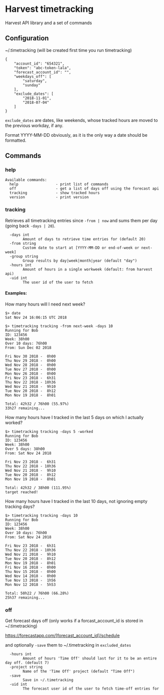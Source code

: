# Harvest timetracking

Harvest API library and a set of commands

## Configuration

~/.timetracking (will be created first time you run timetracking)

```
{
    "account_id": "654321",
    "token": "abc-token-lala",
    "forecast_account_id": "",
    "weekdays_off": [
        "saturday",
        "sunday"
    ],
    "exclude_dates": [
        "2018-11-01",
        "2018-07-04"
    ]
}
```

`exclude_dates` are dates, like weekends, whose tracked hours are moved to the previous workday, if any.

Format YYYY-MM-DD obviously, as it is the only way a date should be formatted.

## Commands

### help
```
Available commands:
  help                 - print list of commands
  off                  - get a list of days off using the forecast api
  tracking             - show tracked hours
  version              - print version
```

### tracking

Retrieves all timetracking entries since `-from | now` and sums them
per day (going back `-days | 20`).

```
  -days int
        Amount of days to retrieve time entries for (default 20)
  -from string
        Custom date to start at [YYYY-MM-DD or end-of-week or next-week]
  -group string
        Group results by day|week|month|year (default "day")
  -hours int
        Amount of hours in a single workweek (default: from harvest api)
  -uid int
        The user id of the user to fetch 
```


#### Examples:

How many hours will I need next week?
```
$> date
Sat Nov 24 16:06:15 UTC 2018

$> timetracking tracking -from next-week -days 10
Running for Bob
ID: 123456
Week: 38h00
Over 10 days: 76h00
From: Sun Dec 02 2018

Fri Nov 30 2018 -  0h00
Thu Nov 29 2018 -  0h00
Wed Nov 28 2018 -  0h00
Tue Nov 27 2018 -  0h00
Mon Nov 26 2018 -  0h00
Fri Nov 23 2018 -  6h31
Thu Nov 22 2018 - 10h36
Wed Nov 21 2018 -  9h10
Tue Nov 20 2018 -  8h12
Mon Nov 19 2018 -  8h01

Total: 42h32 / 76h00 (55.97%)
33h27 remaining...
```

How many hours have I tracked in the last 5 days on which I actually worked?
```
$> timetracking tracking -days 5 -worked
Running for Bob
ID: 123456
Week: 38h00
Over 5 days: 38h00
From: Sat Nov 24 2018

Fri Nov 23 2018 -  6h31
Thu Nov 22 2018 - 10h36
Wed Nov 21 2018 -  9h10
Tue Nov 20 2018 -  8h12
Mon Nov 19 2018 -  8h01

Total: 42h32 / 38h00 (111.95%)
target reached!
```

How many hours have I tracked in the last 10 days, not ignoring empty tracking days?
```
$> timetracking tracking -days 10
Running for Bob
ID: 123456
Week: 38h00
Over 10 days: 76h00
From: Sat Nov 24 2018

Fri Nov 23 2018 -  6h31
Thu Nov 22 2018 - 10h36
Wed Nov 21 2018 -  9h10
Tue Nov 20 2018 -  8h12
Mon Nov 19 2018 -  8h01
Fri Nov 16 2018 -  0h00
Thu Nov 15 2018 -  0h00
Wed Nov 14 2018 -  0h00
Tue Nov 13 2018 -  1h56
Mon Nov 12 2018 -  5h53

Total: 50h22 / 76h00 (66.28%)
25h37 remaining...
```

### off

Get forecast days off (only works if a forcast_account_id is stored in ~/.timetracking)

https://forecastapp.com/[forecast_account_id]/schedule

and optionally `-save` them to ~/.timetracking in `excluded_dates`

```
  -hours int
        Amount of hours 'Time Off' should last for it to be an entire day off. (default 7)
  -project string
        Name of the 'Time Off' project (default "Time Off")
  -save
        Save in ~/.timetracking
  -uid int
        The forecast user id of the user to fetch time-off entries for
```
